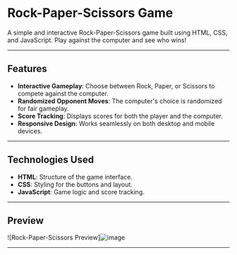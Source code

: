 # Rock-Paper-Scissors Game

A simple and interactive Rock-Paper-Scissors game built using HTML, CSS, and JavaScript. Play against the computer and see who wins!

---

## Features

- **Interactive Gameplay**: Choose between Rock, Paper, or Scissors to compete against the computer.
- **Randomized Opponent Moves**: The computer's choice is randomized for fair gameplay.
- **Score Tracking**: Displays scores for both the player and the computer.
- **Responsive Design**: Works seamlessly on both desktop and mobile devices.

---

## Technologies Used

- **HTML**: Structure of the game interface.
- **CSS**: Styling for the buttons and layout.
- **JavaScript**: Game logic and score tracking.

---

## Preview

![Rock-Paper-Scissors Preview]![image](https://github.com/user-attachments/assets/d790d63a-4ef8-4aec-b856-0c4c70d9e655)


---

